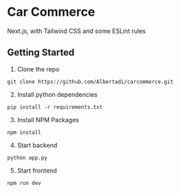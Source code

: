 <h1>Car Commerce</h1>
Next.js, with Tailwind CSS and some ESLint rules

## Getting Started

1. Clone the repo
```
git clone https://github.com/Albertadi/carcommerce.git
```
2. Install python dependencies
```
pip install -r requirements.txt
```
3. Install NPM Packages
```
npm install
```
4. Start backend
```
python app.py
```
5. Start frontend
```
npm run dev
```